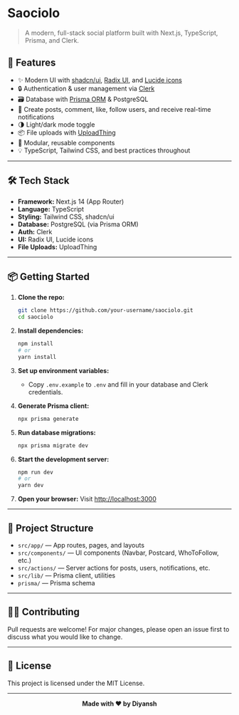 
# Saociolo

>A modern, full-stack social platform built with Next.js, TypeScript, Prisma, and Clerk.


## 🚀 Features

- ✨ Modern UI with [shadcn/ui](https://ui.shadcn.com/), [Radix UI](https://www.radix-ui.com/), and [Lucide icons](https://lucide.dev/)
- 🔒 Authentication & user management via [Clerk](https://clerk.com/)
- 🗃️ Database with [Prisma ORM](https://www.prisma.io/) & PostgreSQL
- 📝 Create posts, comment, like, follow users, and receive real-time notifications
- 🌗 Light/dark mode toggle
- 📦 File uploads with [UploadThing](https://uploadthing.com/)
- 🧩 Modular, reusable components
- 💡 TypeScript, Tailwind CSS, and best practices throughout

---

## 🛠️ Tech Stack

- **Framework:** Next.js 14 (App Router)
- **Language:** TypeScript
- **Styling:** Tailwind CSS, shadcn/ui
- **Database:** PostgreSQL (via Prisma ORM)
- **Auth:** Clerk
- **UI:** Radix UI, Lucide icons
- **File Uploads:** UploadThing

---

## 📦 Getting Started

1. **Clone the repo:**
   ```bash
   git clone https://github.com/your-username/saociolo.git
   cd saociolo
   ```

2. **Install dependencies:**
   ```bash
   npm install
   # or
   yarn install
   ```

3. **Set up environment variables:**
   - Copy `.env.example` to `.env` and fill in your database and Clerk credentials.

4. **Generate Prisma client:**
   ```bash
   npx prisma generate
   ```

5. **Run database migrations:**
   ```bash
   npx prisma migrate dev
   ```

6. **Start the development server:**
   ```bash
   npm run dev
   # or
   yarn dev
   ```

7. **Open your browser:**
   Visit [http://localhost:3000](http://localhost:3000)

---

## 📁 Project Structure

- `src/app/` — App routes, pages, and layouts
- `src/components/` — UI components (Navbar, Postcard, WhoToFollow, etc.)
- `src/actions/` — Server actions for posts, users, notifications, etc.
- `src/lib/` — Prisma client, utilities
- `prisma/` — Prisma schema

---

## 🧑‍💻 Contributing

Pull requests are welcome! For major changes, please open an issue first to discuss what you would like to change.

---

## 📜 License

This project is licensed under the MIT License.

---

<p align="center">
  <b>Made with ❤️ by Diyansh</b>
</p>
